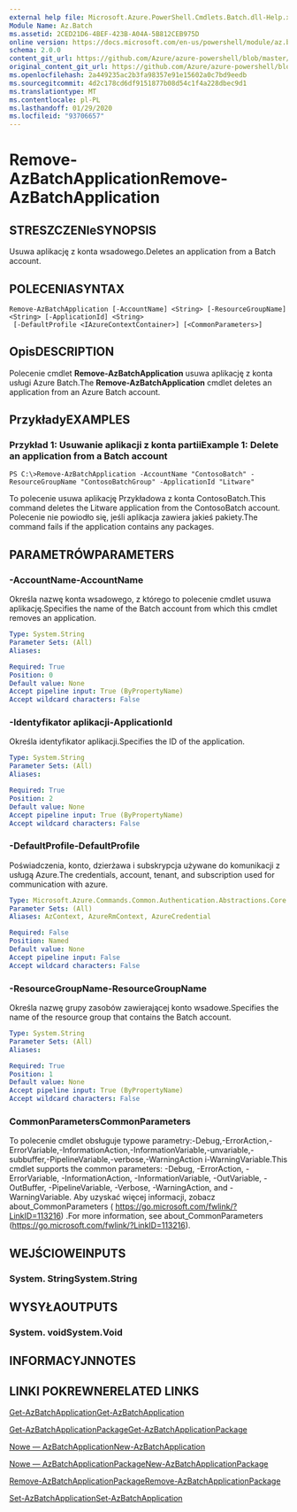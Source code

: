 ```yaml
---
external help file: Microsoft.Azure.PowerShell.Cmdlets.Batch.dll-Help.xml
Module Name: Az.Batch
ms.assetid: 2CED21D6-4BEF-423B-A04A-5B812CEB975D
online version: https://docs.microsoft.com/en-us/powershell/module/az.batch/remove-azbatchapplication
schema: 2.0.0
content_git_url: https://github.com/Azure/azure-powershell/blob/master/src/Batch/Batch/help/Remove-AzBatchApplication.md
original_content_git_url: https://github.com/Azure/azure-powershell/blob/master/src/Batch/Batch/help/Remove-AzBatchApplication.md
ms.openlocfilehash: 2a449235ac2b3fa98357e91e15602a0c7bd9eedb
ms.sourcegitcommit: 4d2c178cd6df9151877b08d54c1f4a228dbec9d1
ms.translationtype: MT
ms.contentlocale: pl-PL
ms.lasthandoff: 01/29/2020
ms.locfileid: "93706657"
---
```

# <span data-ttu-id="576cb-101">Remove-AzBatchApplication</span><span class="sxs-lookup"><span data-stu-id="576cb-101">Remove-AzBatchApplication</span></span>

## <span data-ttu-id="576cb-102">STRESZCZENIe</span><span class="sxs-lookup"><span data-stu-id="576cb-102">SYNOPSIS</span></span>
<span data-ttu-id="576cb-103">Usuwa aplikację z konta wsadowego.</span><span class="sxs-lookup"><span data-stu-id="576cb-103">Deletes an application from a Batch account.</span></span>

## <span data-ttu-id="576cb-104">POLECENIA</span><span class="sxs-lookup"><span data-stu-id="576cb-104">SYNTAX</span></span>

```
Remove-AzBatchApplication [-AccountName] <String> [-ResourceGroupName] <String> [-ApplicationId] <String>
 [-DefaultProfile <IAzureContextContainer>] [<CommonParameters>]
```

## <span data-ttu-id="576cb-105">Opis</span><span class="sxs-lookup"><span data-stu-id="576cb-105">DESCRIPTION</span></span>
<span data-ttu-id="576cb-106">Polecenie cmdlet **Remove-AzBatchApplication** usuwa aplikację z konta usługi Azure Batch.</span><span class="sxs-lookup"><span data-stu-id="576cb-106">The **Remove-AzBatchApplication** cmdlet deletes an application from an Azure Batch account.</span></span>

## <span data-ttu-id="576cb-107">Przykłady</span><span class="sxs-lookup"><span data-stu-id="576cb-107">EXAMPLES</span></span>

### <span data-ttu-id="576cb-108">Przykład 1: Usuwanie aplikacji z konta partii</span><span class="sxs-lookup"><span data-stu-id="576cb-108">Example 1: Delete an application from a Batch account</span></span>
```
PS C:\>Remove-AzBatchApplication -AccountName "ContosoBatch" -ResourceGroupName "ContosoBatchGroup" -ApplicationId "Litware"
```

<span data-ttu-id="576cb-109">To polecenie usuwa aplikację Przykładowa z konta ContosoBatch.</span><span class="sxs-lookup"><span data-stu-id="576cb-109">This command deletes the Litware application from the ContosoBatch account.</span></span>
<span data-ttu-id="576cb-110">Polecenie nie powiodło się, jeśli aplikacja zawiera jakieś pakiety.</span><span class="sxs-lookup"><span data-stu-id="576cb-110">The command fails if the application contains any packages.</span></span>

## <span data-ttu-id="576cb-111">PARAMETRÓW</span><span class="sxs-lookup"><span data-stu-id="576cb-111">PARAMETERS</span></span>

### <span data-ttu-id="576cb-112">-AccountName</span><span class="sxs-lookup"><span data-stu-id="576cb-112">-AccountName</span></span>
<span data-ttu-id="576cb-113">Określa nazwę konta wsadowego, z którego to polecenie cmdlet usuwa aplikację.</span><span class="sxs-lookup"><span data-stu-id="576cb-113">Specifies the name of the Batch account from which this cmdlet removes an application.</span></span>

```yaml
Type: System.String
Parameter Sets: (All)
Aliases:

Required: True
Position: 0
Default value: None
Accept pipeline input: True (ByPropertyName)
Accept wildcard characters: False
```

### <span data-ttu-id="576cb-114">-Identyfikator aplikacji</span><span class="sxs-lookup"><span data-stu-id="576cb-114">-ApplicationId</span></span>
<span data-ttu-id="576cb-115">Określa identyfikator aplikacji.</span><span class="sxs-lookup"><span data-stu-id="576cb-115">Specifies the ID of the application.</span></span>

```yaml
Type: System.String
Parameter Sets: (All)
Aliases:

Required: True
Position: 2
Default value: None
Accept pipeline input: True (ByPropertyName)
Accept wildcard characters: False
```

### <span data-ttu-id="576cb-116">-DefaultProfile</span><span class="sxs-lookup"><span data-stu-id="576cb-116">-DefaultProfile</span></span>
<span data-ttu-id="576cb-117">Poświadczenia, konto, dzierżawa i subskrypcja używane do komunikacji z usługą Azure.</span><span class="sxs-lookup"><span data-stu-id="576cb-117">The credentials, account, tenant, and subscription used for communication with azure.</span></span>

```yaml
Type: Microsoft.Azure.Commands.Common.Authentication.Abstractions.Core.IAzureContextContainer
Parameter Sets: (All)
Aliases: AzContext, AzureRmContext, AzureCredential

Required: False
Position: Named
Default value: None
Accept pipeline input: False
Accept wildcard characters: False
```

### <span data-ttu-id="576cb-118">-ResourceGroupName</span><span class="sxs-lookup"><span data-stu-id="576cb-118">-ResourceGroupName</span></span>
<span data-ttu-id="576cb-119">Określa nazwę grupy zasobów zawierającej konto wsadowe.</span><span class="sxs-lookup"><span data-stu-id="576cb-119">Specifies the name of the resource group that contains the Batch account.</span></span>

```yaml
Type: System.String
Parameter Sets: (All)
Aliases:

Required: True
Position: 1
Default value: None
Accept pipeline input: True (ByPropertyName)
Accept wildcard characters: False
```

### <span data-ttu-id="576cb-120">CommonParameters</span><span class="sxs-lookup"><span data-stu-id="576cb-120">CommonParameters</span></span>
<span data-ttu-id="576cb-121">To polecenie cmdlet obsługuje typowe parametry:-Debug,-ErrorAction,-ErrorVariable,-InformationAction,-InformationVariable,-unvariable,-subbuffer,-PipelineVariable,-verbose,-WarningAction i-WarningVariable.</span><span class="sxs-lookup"><span data-stu-id="576cb-121">This cmdlet supports the common parameters: -Debug, -ErrorAction, -ErrorVariable, -InformationAction, -InformationVariable, -OutVariable, -OutBuffer, -PipelineVariable, -Verbose, -WarningAction, and -WarningVariable.</span></span> <span data-ttu-id="576cb-122">Aby uzyskać więcej informacji, zobacz about_CommonParameters ( https://go.microsoft.com/fwlink/?LinkID=113216) .</span><span class="sxs-lookup"><span data-stu-id="576cb-122">For more information, see about_CommonParameters (https://go.microsoft.com/fwlink/?LinkID=113216).</span></span>

## <span data-ttu-id="576cb-123">WEJŚCIOWE</span><span class="sxs-lookup"><span data-stu-id="576cb-123">INPUTS</span></span>

### <span data-ttu-id="576cb-124">System. String</span><span class="sxs-lookup"><span data-stu-id="576cb-124">System.String</span></span>

## <span data-ttu-id="576cb-125">WYSYŁA</span><span class="sxs-lookup"><span data-stu-id="576cb-125">OUTPUTS</span></span>

### <span data-ttu-id="576cb-126">System. void</span><span class="sxs-lookup"><span data-stu-id="576cb-126">System.Void</span></span>

## <span data-ttu-id="576cb-127">INFORMACYJN</span><span class="sxs-lookup"><span data-stu-id="576cb-127">NOTES</span></span>

## <span data-ttu-id="576cb-128">LINKI POKREWNE</span><span class="sxs-lookup"><span data-stu-id="576cb-128">RELATED LINKS</span></span>

[<span data-ttu-id="576cb-129">Get-AzBatchApplication</span><span class="sxs-lookup"><span data-stu-id="576cb-129">Get-AzBatchApplication</span></span>](./Get-AzBatchApplication.md)

[<span data-ttu-id="576cb-130">Get-AzBatchApplicationPackage</span><span class="sxs-lookup"><span data-stu-id="576cb-130">Get-AzBatchApplicationPackage</span></span>](./Get-AzBatchApplicationPackage.md)

[<span data-ttu-id="576cb-131">Nowe — AzBatchApplication</span><span class="sxs-lookup"><span data-stu-id="576cb-131">New-AzBatchApplication</span></span>](./New-AzBatchApplication.md)

[<span data-ttu-id="576cb-132">Nowe — AzBatchApplicationPackage</span><span class="sxs-lookup"><span data-stu-id="576cb-132">New-AzBatchApplicationPackage</span></span>](./New-AzBatchApplicationPackage.md)

[<span data-ttu-id="576cb-133">Remove-AzBatchApplicationPackage</span><span class="sxs-lookup"><span data-stu-id="576cb-133">Remove-AzBatchApplicationPackage</span></span>](./Remove-AzBatchApplicationPackage.md)

[<span data-ttu-id="576cb-134">Set-AzBatchApplication</span><span class="sxs-lookup"><span data-stu-id="576cb-134">Set-AzBatchApplication</span></span>](./Set-AzBatchApplication.md)


